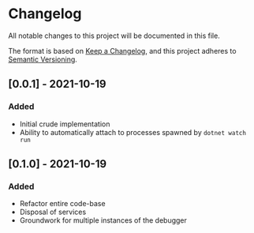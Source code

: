 # Changelog

All notable changes to this project will be documented in this file.

The format is based on [Keep a Changelog](https://keepachangelog.com/en/1.0.0/),
and this project adheres to [Semantic Versioning](https://semver.org/spec/v2.0.0.html).

## [0.0.1] - 2021-10-19

### Added

- Initial crude implementation
- Ability to automatically attach to processes spawned by `dotnet watch run`

## [0.1.0] - 2021-10-19

### Added

- Refactor entire code-base
- Disposal of services
- Groundwork for multiple instances of the debugger
